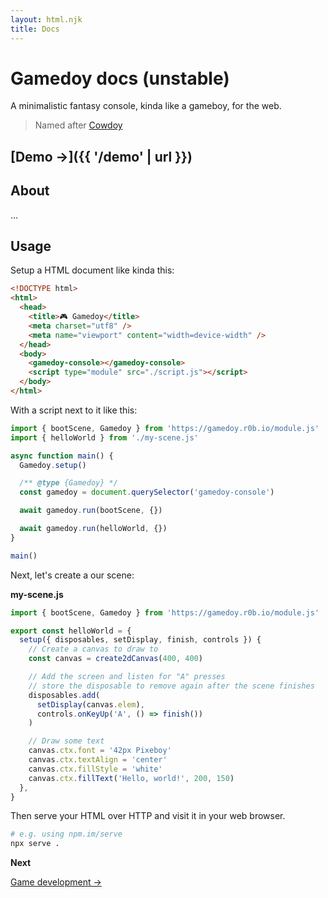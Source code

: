 ```yaml
---
layout: html.njk
title: Docs
---
```


# Gamedoy docs (unstable)

A minimalistic fantasy console, kinda like a gameboy, for the web.

> Named after [Cowdoy](https://r0b.url.lol/cowdoy)

## [Demo →]({{ '/demo' | url }})

## About

...

## Usage

Setup a HTML document like kinda this:

```html
<!DOCTYPE html>
<html>
  <head>
    <title>🎮 Gamedoy</title>
    <meta charset="utf8" />
    <meta name="viewport" content="width=device-width" />
  </head>
  <body>
    <gamedoy-console></gamedoy-console>
    <script type="module" src="./script.js"></script>
  </body>
</html>
```

With a script next to it like this:

```js
import { bootScene, Gamedoy } from 'https://gamedoy.r0b.io/module.js'
import { helloWorld } from './my-scene.js'

async function main() {
  Gamedoy.setup()

  /** @type {Gamedoy} */
  const gamedoy = document.querySelector('gamedoy-console')

  await gamedoy.run(bootScene, {})

  await gamedoy.run(helloWorld, {})
}

main()
```

Next, let's create a our scene:

**my-scene.js**

```js
import { bootScene, Gamedoy } from 'https://gamedoy.r0b.io/module.js'

export const helloWorld = {
  setup({ disposables, setDisplay, finish, controls }) {
    // Create a canvas to draw to
    const canvas = create2dCanvas(400, 400)

    // Add the screen and listen for "A" presses
    // store the disposable to remove again after the scene finishes
    disposables.add(
      setDisplay(canvas.elem),
      controls.onKeyUp('A', () => finish())
    )

    // Draw some text
    canvas.ctx.font = '42px Pixeboy'
    canvas.ctx.textAlign = 'center'
    canvas.ctx.fillStyle = 'white'
    canvas.ctx.fillText('Hello, world!', 200, 150)
  },
}
```

Then serve your HTML over HTTP and visit it in your web browser.

```sh
# e.g. using npm.im/serve
npx serve .
```

**Next**

[Game development →](./game-dev/)
